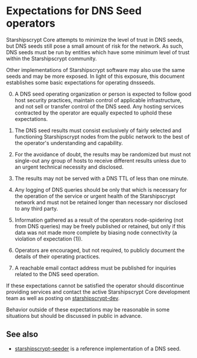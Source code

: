 Expectations for DNS Seed operators
====================================

Starshipscrypt Core attempts to minimize the level of trust in DNS seeds,
but DNS seeds still pose a small amount of risk for the network.
As such, DNS seeds must be run by entities which have some minimum
level of trust within the Starshipscrypt community.

Other implementations of Starshipscrypt software may also use the same
seeds and may be more exposed. In light of this exposure, this
document establishes some basic expectations for operating dnsseeds.

0. A DNS seed operating organization or person is expected to follow good
host security practices, maintain control of applicable infrastructure,
and not sell or transfer control of the DNS seed. Any hosting services
contracted by the operator are equally expected to uphold these expectations.

1. The DNS seed results must consist exclusively of fairly selected and
functioning Starshipscrypt nodes from the public network to the best of the
operator's understanding and capability.

2. For the avoidance of doubt, the results may be randomized but must not
single-out any group of hosts to receive different results unless due to an
urgent technical necessity and disclosed.

3. The results may not be served with a DNS TTL of less than one minute.

4. Any logging of DNS queries should be only that which is necessary
for the operation of the service or urgent health of the Starshipscrypt
network and must not be retained longer than necessary nor disclosed
to any third party.

5. Information gathered as a result of the operators node-spidering
(not from DNS queries) may be freely published or retained, but only
if this data was not made more complete by biasing node connectivity
(a violation of expectation (1)).

6. Operators are encouraged, but not required, to publicly document the
details of their operating practices.

7. A reachable email contact address must be published for inquiries
related to the DNS seed operation.

If these expectations cannot be satisfied the operator should
discontinue providing services and contact the active Starshipscrypt
Core development team as well as posting on
[starshipscrypt-dev](https://groups.google.com/forum/#!forum/starshipscrypt-dev).

Behavior outside of these expectations may be reasonable in some
situations but should be discussed in public in advance.

See also
----------
- [starshipscrypt-seeder](https://github.com/pooler/starshipscrypt-seeder) is a reference implementation of a DNS seed.
